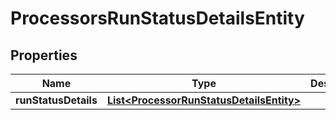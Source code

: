 
# ProcessorsRunStatusDetailsEntity

## Properties
Name | Type | Description | Notes
------------ | ------------- | ------------- | -------------
**runStatusDetails** | [**List&lt;ProcessorRunStatusDetailsEntity&gt;**](ProcessorRunStatusDetailsEntity.md) |  |  [optional]




